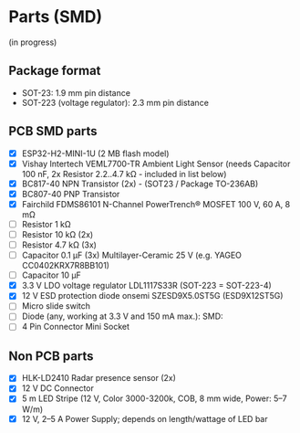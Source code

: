 # Parts (SMD)
(in progress)

## Package format 
- SOT-23: 1.9 mm pin distance
- SOT-223 (voltage regulator): 2.3 mm pin distance

## PCB SMD parts
- [x] ESP32-H2-MINI-1U (2 MB flash model)
- [x] Vishay Intertech VEML7700-TR Ambient Light Sensor
  (needs Capacitor 100 nF, 2x Resistor 2.2..4.7 kΩ - included in list below)
- [x] BC817-40 NPN Transistor (2x) -  (SOT23 / Package TO-236AB)
- [x] BC807-40 PNP Transistor  
- [x] Fairchild FDMS86101 N-Channel PowerTrench® MOSFET 100 V, 60 A, 8 mΩ
- [ ] Resistor 1 kΩ
- [ ] Resistor 10 kΩ (2x)
- [ ] Resistor 4.7 kΩ (3x)
- [ ] Capacitor 0.1 µF (3x)  Multilayer-Ceramic 25 V (e.g. YAGEO  CC0402KRX7R8BB101)
- [ ] Capacitor 10 µF
- [x] 3.3 V LDO voltage regulator LDL1117S33R (SOT-223 = SOT-223-4)
- [x] 12 V ESD protection diode onsemi SZESD9X5.0ST5G (ESD9X12ST5G)
- [ ] Micro slide switch
- [ ] Diode (any, working at 3.3 V and 150 mA max.): SMD: 
- [ ] 4 Pin Connector Mini Socket

## Non PCB parts
- [x] HLK-LD2410 Radar presence sensor (2x)
- [x] 12 V DC Connector
- [x] 5 m LED Stripe (12 V, Color 3000-3200k, COB, 8 mm wide, Power: 5–7 W/m)
- [x] 12 V, 2–5 A Power Supply; depends on length/wattage of LED bar  
